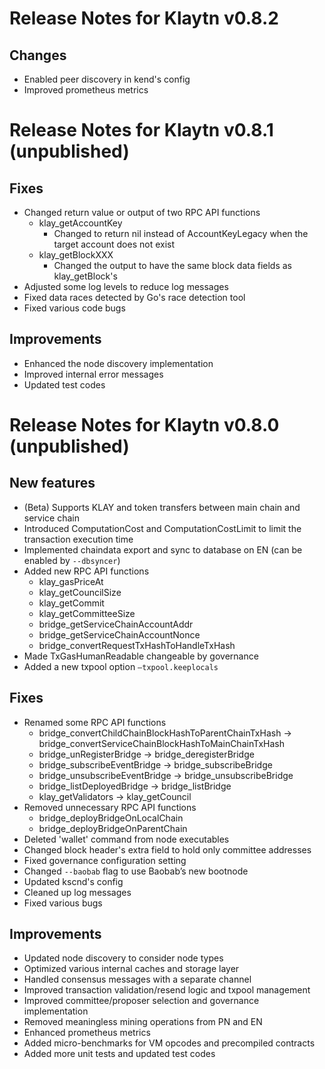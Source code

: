 # Release Notes for Klaytn v0.8.2 <a id="release-notes-for-klaytn-v0-8-2"></a>

## Changes <a id="changes"></a>
* Enabled peer discovery in kend's config
* Improved prometheus metrics


# Release Notes for Klaytn v0.8.1 (unpublished) <a id="release-notes-for-klaytn-v0-8-1-unpublished"></a>

## Fixes <a id="fixes"></a>
* Changed return value or output of two RPC API functions
   * klay_getAccountKey
       * Changed to return nil instead of AccountKeyLegacy when the target account does not exist
   * klay_getBlockXXX
       * Changed the output to have the same block data fields as klay_getBlock's
* Adjusted some log levels to reduce log messages
* Fixed data races detected by Go's race detection tool
* Fixed various code bugs

## Improvements <a id="improvements"></a>
* Enhanced the node discovery implementation
* Improved internal error messages
* Updated test codes


# Release Notes for Klaytn v0.8.0 (unpublished) <a id="release-notes-for-klaytn-v0-8-0-unpublished"></a>

## New features <a id="new-features"></a>
* (Beta) Supports KLAY and token transfers between main chain and service chain
* Introduced ComputationCost and ComputationCostLimit to limit the transaction execution time
* Implemented chaindata export and sync to database on EN (can be enabled by `--dbsyncer`)
* Added new RPC API functions
   * klay_gasPriceAt
   * klay_getCouncilSize
   * klay_getCommit
   * klay_getCommitteeSize
   * bridge_getServiceChainAccountAddr
   * bridge_getServiceChainAccountNonce
   * bridge_convertRequestTxHashToHandleTxHash
* Made TxGasHumanReadable changeable by governance
* Added a new txpool option `—txpool.keeplocals`

## Fixes <a id="fixes"></a>
* Renamed some RPC API functions
   * bridge_convertChildChainBlockHashToParentChainTxHash -> bridge_convertServiceChainBlockHashToMainChainTxHash
   * bridge_unRegisterBridge -> bridge_deregisterBridge
   * bridge_subscribeEventBridge -> bridge_subscribeBridge
   * bridge_unsubscribeEventBridge -> bridge_unsubscribeBridge
   * bridge_listDeployedBridge -> bridge_listBridge
   * klay_getValidators -> klay_getCouncil
* Removed unnecessary RPC API functions
   * bridge_deployBridgeOnLocalChain
   * bridge_deployBridgeOnParentChain
* Deleted 'wallet' command from node executables
* Changed block header's extra field to hold only committee addresses
* Fixed governance configuration setting
* Changed `--baobab` flag to use Baobab’s new bootnode
* Updated kscnd's config
* Cleaned up log messages
* Fixed various bugs

## Improvements <a id="improvements"></a>
* Updated node discovery to consider node types
* Optimized various internal caches and storage layer
* Handled consensus messages with a separate channel
* Improved transaction validation/resend logic and txpool management
* Improved committee/proposer selection and governance implementation
* Removed meaningless mining operations from PN and EN
* Enhanced prometheus metrics
* Added micro-benchmarks for VM opcodes and precompiled contracts
* Added more unit tests and updated test codes


